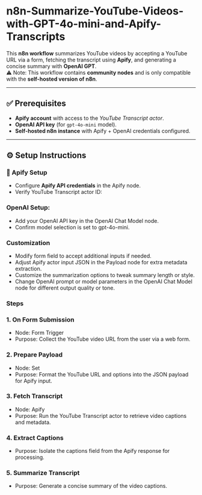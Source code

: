 # n8n-Summarize-YouTube-Videos-with-GPT-4o-mini-and-Apify-Transcripts

This **n8n workflow** summarizes YouTube videos by accepting a YouTube URL via a form, fetching the transcript using **Apify**, and generating a concise summary with **OpenAI GPT**.  
⚠️ Note: This workflow contains **community nodes** and is only compatible with the **self-hosted version of n8n**.

---

## ✅ Prerequisites
- **Apify account** with access to the *YouTube Transcript actor*.  
- **OpenAI API key** (for `gpt-4o-mini` model).  
- **Self-hosted n8n instance** with Apify + OpenAI credentials configured.  

---

## ⚙️ Setup Instructions

### 🔹 Apify Setup
- Configure **Apify API credentials** in the Apify node.  
- Verify YouTube Transcript actor ID:  

### OpenAI Setup:
- Add your OpenAI API key in the OpenAI Chat Model node.
- Confirm model selection is set to gpt-4o-mini.

### Customization
- Modify form field to accept additional inputs if needed.
- Adjust Apify actor input JSON in the Payload node for extra metadata extraction.
- Customize the summarization options to tweak summary length or style.
- Change OpenAI prompt or model parameters in the OpenAI Chat Model node for different output quality or tone.

###  Steps
### 1. On Form Submission
- Node: Form Trigger
- Purpose: Collect the YouTube video URL from the user via a web form.

### 2. Prepare Payload
- Node: Set
- Purpose: Format the YouTube URL and options into the JSON payload for Apify input.

### 3. Fetch Transcript
- Node: Apify
- Purpose: Run the YouTube Transcript actor to retrieve video captions and metadata.

### 4. Extract Captions
- Purpose: Isolate the captions field from the Apify response for processing.

### 5. Summarize Transcript
- Purpose: Generate a concise summary of the video captions.



